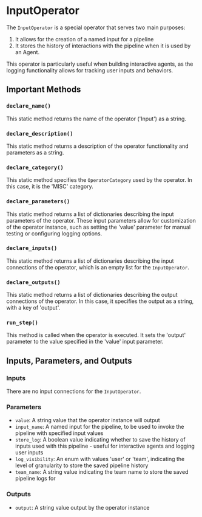 # InputOperator

The `InputOperator` is a special operator that serves two main purposes: 

1. It allows for the creation of a named input for a pipeline
2. It stores the history of interactions with the pipeline when it is used by an Agent.

This operator is particularly useful when building interactive agents, as the logging functionality allows for tracking user inputs and behaviors. 

## Important Methods

### `declare_name()`

This static method returns the name of the operator ('Input') as a string.

### `declare_description()`

This static method returns a description of the operator functionality and parameters as a string.

### `declare_category()`

This static method specifies the `OperatorCategory` used by the operator. In this case, it is the 'MISC' category.

### `declare_parameters()`

This static method returns a list of dictionaries describing the input parameters of the operator. These input parameters allow for customization of the operator instance, such as setting the 'value' parameter for manual testing or configuring logging options.

### `declare_inputs()`

This static method returns a list of dictionaries describing the input connections of the operator, which is an empty list for the `InputOperator`.

### `declare_outputs()`

This static method returns a list of dictionaries describing the output connections of the operator. In this case, it specifies the output as a string, with a key of 'output'.

### `run_step()`

This method is called when the operator is executed. It sets the 'output' parameter to the value specified in the 'value' input parameter.

## Inputs, Parameters, and Outputs

### Inputs

There are no input connections for the `InputOperator`.

### Parameters

- `value`: A string value that the operator instance will output
- `input_name`: A named input for the pipeline, to be used to invoke the pipeline with specified input values
- `store_log`: A boolean value indicating whether to save the history of inputs used with this pipeline - useful for interactive agents and logging user inputs
- `log_visibility`: An enum with values 'user' or 'team', indicating the level of granularity to store the saved pipeline history
- `team_name`: A string value indicating the team name to store the saved pipeline logs for

### Outputs

- `output`: A string value output by the operator instance